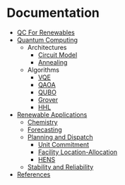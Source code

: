 Documentation
=============

* [QC For Renewables](../index.md)
* [Quantum Computing](quantum/index.md)
  * Architectures
    * [Circuit Model](quantum/architectures/circuit.md)
    * [Annealing](quantum/architectures/annealing.md)
  * Algorithms
    * [VQE](quantum/algorithms/vqe.md)
    * [QAOA](quantum/algorithms/qaoa.md)
    * [QUBO](quantum/algorithms/qubo.md)
    * [Grover](quantum/algorithms/grover.md)
    * [HHL](quantum/algorithms/hhl.md)
* [Renewable Applications](applications/index.md)
  * [Chemistry](applications/chemistry.md)
  * [Forecasting](applications/forecasting.md)
  * [Planning and Dispatch](applications/planning.md)
    * [Unit Commitment](applications/uc.md)
    * [Facility Location-Allocation](applications/facilities.md)
    * [HENS](applications/hens.md)
  * [Stability and Reliability](applications/stability.md)
* [References](references.md)
